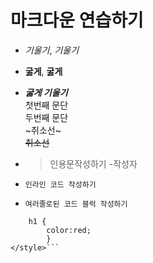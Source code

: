 # 마크다운 연습하기
- *기울기*, _기울기_
- **굻게**, __굻게__
- ***굻게 기울기*** <br/>
첫번째 문단<br/>
두번째 문단<br/>
~취소선~ <br/>
~~취소선~~
- >인용문작성하기 
  -작성자
      
- `인라인 코드 작성하기`
- ```여러줄로된 코드 블럭 작성하기 ```
```<style>
    h1 {
        color:red;
        }
</style>```
